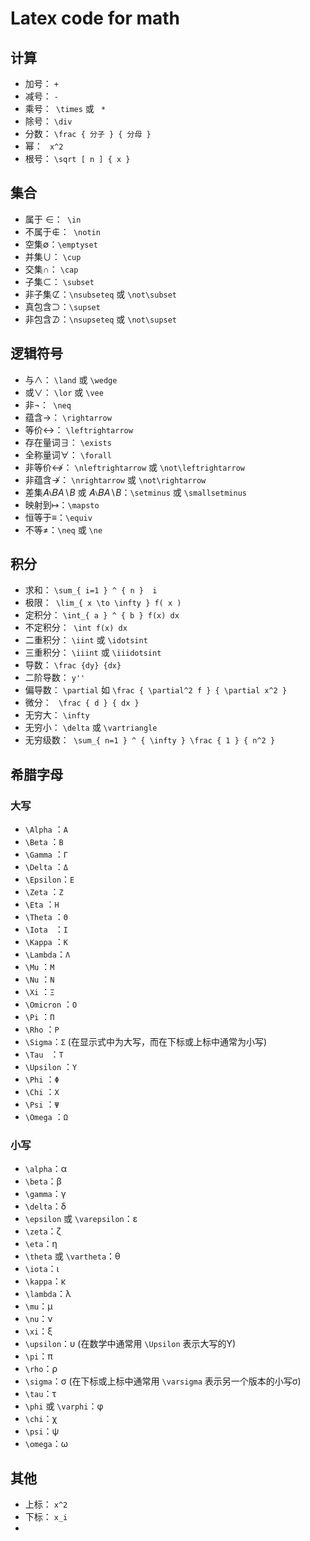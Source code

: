# Latex code for math

## 计算

- 加号： `+`
- 减号： `-`
- 乘号：` \times`  或  ` *`
- 除号： `\div`
- 分数： `\frac { 分子 } { 分母 }`
- 幂：   ` x^2`
- 根号： `\sqrt [ n ] { x }`

## 集合

- 属于  ∈：` \in`
- 不属于∉：` \notin`
- 空集∅：`\emptyset`
- 并集∪： `\cup`
- 交集∩： `\cap`
- 子集⊂： `\subset`
- 非子集⊄：`\nsubseteq` 或 `\not\subset`
- 真包含⊃：`\supset`
- 非包含⊅：`\nsupseteq` 或 `\not\supset`

## 逻辑符号

- 与∧： `\land` 或 `\wedge`
- 或∨： `\lor` 或 `\vee`
- 非¬：` \neq`
- 蕴含→： `\rightarrow`
- 等价↔： `\leftrightarrow`
- 存在量词∃： `\exists`
- 全称量词∀： `\forall`
- 非等价↮： `\nleftrightarrow` 或 `\not\leftrightarrow`
- 非蕴含↛： `\nrightarrow` 或 `\not\rightarrow`
- 差集𝐴∖𝐵*A*∖*B* 或 𝐴∖𝐵*A*∖*B*：`\setminus` 或 `\smallsetminus`
- 映射到↦：`\mapsto`
- 恒等于≡：`\equiv`
- 不等≠：`\neq` 或 `\ne`

## 积分

- 求和： `\sum_{ i=1 } ^ { n }  i`
- 极限：` \lim_{ x \to \infty } f( x )`
- 定积分： `\int_{ a } ^ { b } f(x) dx`
- 不定积分：` \int f(x) dx`
- 二重积分： `\iint` 或  `\idotsint`
- 三重积分： `\iiint` 或  `\iiidotsint`
- 导数： `\frac {dy} {dx}`
- 二阶导数： `y''`
- 偏导数： `\partial`  如 `\frac { \partial^2 f } { \partial x^2 }`
- 微分： ` \frac { d } { dx }`
- 无穷大： `\infty`
- 无穷小： `\delta` 或  `\vartriangle`
- 无穷级数：` \sum_{ n=1 } ^ { \infty } \frac { 1 } { n^2 }`

## 希腊字母

### 大写

- `\Alpha`    ：`Α`
- `\Beta`     ：`Β`
- `\Gamma`   ：`Γ`
- `\Delta`   ：`Δ`
- `\Epsilon`：`Ε`
- `\Zeta`     ：`Ζ`
- `\Eta`      ：`Η`
- `\Theta`  ：`Θ`
- `\Iota `    ：`Ι`
- `\Kappa`  ：`Κ`
- `\Lambda`：`Λ`
- `\Mu`       ：`Μ`
- `\Nu`       ：`Ν`
- `\Xi`       ：`Ξ`
- `\Omicron` ：`Ο`
- `\Pi`       ：`Π`
- `\Rho`     ：`Ρ`
- `\Sigma`：`Σ` (在显示式中为大写，而在下标或上标中通常为小写)
- `\Tau `     ：`Τ`
- `\Upsilon` ：`Υ`
- `\Phi`     ：`Φ`
- `\Chi`     ：`Χ`
- `\Psi`     ：`Ψ`
- `\Omega`  ：`Ω`

### 小写

- `\alpha`：α
- `\beta`：β
- `\gamma`：γ
- `\delta`：δ
- `\epsilon` 或 `\varepsilon`：ε
- `\zeta`：ζ
- `\eta`：η
- `\theta` 或 `\vartheta`：θ
- `\iota`：ι
- `\kappa`：κ
- `\lambda`：λ
- `\mu`：μ
- `\nu`：ν
- `\xi`：ξ
- `\upsilon`：υ (在数学中通常用 `\Upsilon` 表示大写的Υ)
- `\pi`：π
- `\rho`：ρ
- `\sigma`：σ (在下标或上标中通常用 `\varsigma` 表示另一个版本的小写σ)
- `\tau`：τ
- `\phi` 或 `\varphi`：φ
- `\chi`：χ
- `\psi`：ψ
- `\omega`：ω



## 其他

- 上标： `x^2`
- 下标： `x_i`
- 


